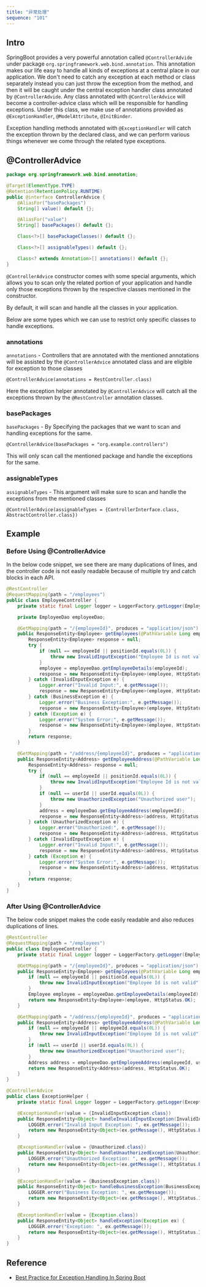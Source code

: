 ```yaml
---
title: "异常处理"
sequence: "101"
---
```


## Intro

SpringBoot provides a very powerful annotation called `@ControllerAdvide`
under package `org.springframework.web.bind.annotation`.
This annotation makes our life easy to handle all kinds of exceptions at a central place in our application.
We don't need to catch any exception at each method or class separately
instead you can just throw the exception from the method,
and then it will be caught under the central exception handler class annotated by `@ControllerAdvide`.
Any class annotated with `@ControllerAdvice` will become a controller-advice class
which will be responsible for handling exceptions.
Under this class, we make use of annotations provided as `@ExceptionHandler`, `@ModelAttribute`, `@InitBinder`.

Exception handling methods annotated with `@ExceptionHandler` will catch the exception thrown by the declared class,
and we can perform various things whenever we come through the related type exceptions.

## @ControllerAdvice

```java
package org.springframework.web.bind.annotation;

@Target(ElementType.TYPE)
@Retention(RetentionPolicy.RUNTIME)
public @interface ControllerAdvice {
    @AliasFor("basePackages")
    String[] value() default {};

    @AliasFor("value")
    String[] basePackages() default {};

    Class<?>[] basePackageClasses() default {};

    Class<?>[] assignableTypes() default {};

    Class<? extends Annotation>[] annotations() default {};
}
```

`@ControllerAdvice` constructor comes with some special arguments,
which allows you to scan only the related portion of your application and
handle only those exceptions thrown by the respective classes mentioned in the constructor.

By default, it will scan and handle all the classes in your application.

Below are some types which we can use to restrict only specific classes to handle exceptions.

### annotations

`annotations` - Controllers that are annotated with the mentioned annotations
will be assisted by the `@ControllerAdvice` annotated class and are eligible for exception to those classes

```text
@ControllerAdvice(annotations = RestController.class)
```

Here the exception helper annotated by `@ControllerAdvice` will catch all the exceptions
thrown by the `@RestController` annotation classes.

### basePackages

`basePackages` - By Specifying the packages that we want to scan and handling exceptions for the same.

```text
@ControllerAdvice(basePackages = "org.example.controllers")
```

This will only scan call the mentioned package and handle the exceptions for the same.

### assignableTypes

`assignableTypes` - This argument will make sure to scan and handle the exceptions from the mentioned classes

```text
@ControllerAdvice(assignableTypes = {ControllerInterface.class, AbstractController.class})
```

## Example

### Before Using @ControllerAdvice

In the below code snippet, we see there are many duplications of lines,
and the controller code is not easily readable because of multiple try and catch blocks in each API.

```java
@RestController
@RequestMapping(path = "/employees")
public class EmployeeController {
    private static final Logger logger = LoggerFactory.getLogger(EmployeeController.class);

    private EmployeeDao employeeDao;

    @GetMapping(path = "/{employeeId}", produces = "application/json")
    public ResponseEntity<Employee> getEmployees(@PathVariable Long employeeId) {
        ResponseEntity<Employee> response = null;
        try {
            if (null == employeeId || positionId.equals(0L)) {
                throw new InvalidInputException("Employee Id is not valid");
            }
            employee = employeeDao.getEmployeeDetails(employeeId);
            response = new ResponseEntity<Employee>(employee, HttpStatus.OK);
        } catch (InvalidInputException e) {
            Logger.error("Invalid Input:", e.getMessage());
            response = new ResponseEntity<Employee>(employee, HttpStatus.BAD_REQUEST);
        } catch (BusinessException e) {
            Logger.error("Business Exception:", e.getMessage());
            response = new ResponseEntity<Employee>(employee, HttpStatus.INTERNAL_SERVER_ERROR);
        } catch (Exception e) {
            Logger.error("System Error:", e.getMessage());
            response = new ResponseEntity<Employee>(employee, HttpStatus.INTERNAL_SERVER_ERROR);
        }
        return response;
    }

    @GetMapping(path = "/address/{employeeId}", produces = "application/json")
    public ResponseEntity<Address> getEmployeeAddress(@PathVariable Long employeeId, @RequestHeader Long userId) {
        ResponseEntity<Address> response = null;
        try {
            if (null == employeeId || positionId.equals(0L)) {
                throw new InvalidInputException("Employee Id is not valid");
            }
            if (null == userId || userId.equals(0L)) {
                throw new UnauthorizedException("Unauthorized user");
            }
            address = employeeDao.getEmployeeAddress(employeeId);
            response = new ResponseEntity<Address>(address, HttpStatus.OK);
        } catch (UnauthorizedException e) {
            Logger.error("Unauthorized:", e.getMessage());
            response = new ResponseEntity<Address>(address, HttpStatus.BAD_REQUEST);
        } catch (InvalidInputException e) {
            Logger.error("Invalid Input:", e.getMessage());
            response = new ResponseEntity<Address>(address, HttpStatus.BAD_REQUEST);
        } catch (Exception e) {
            Logger.error("System Error:", e.getMessage());
            response = new ResponseEntity<Address>(address, HttpStatus.INTERNAL_SERVER_ERROR);
        }
        return response;
    }
}
```

### After Using @ControllerAdvice

The below code snippet makes the code easily readable and also reduces duplications of lines.

```java
@RestController
@RequestMapping(path = "/employees")
public class EmployeeController {
    private static final Logger logger = LoggerFactory.getLogger(EmployeeController.class);

    @GetMapping(path = "/{employeeId}", produces = "application/json")
    public ResponseEntity<Employee> getEmployees(@PathVariable Long employeeId) {
        if (null == employeeId || positionId.equals(0L)) {
            throw new InvalidInputException("Employee Id is not valid");
        }
        Employee employee = employeeDao.getEmployeeDetails(employeeId);
        return new ResponseEntity<Employee>(employee, HttpStatus.OK);
    }

    @GetMapping(path = "/address/{employeeId}", produces = "application/json")
    public ResponseEntity<Address> getEmployeeAddress(@PathVariable Long employeeId, @RequestHeader Long userId) {
        if (null == employeeId || employeeId.equals(0L)) {
            throw new InvalidInputException("Employee Id is not valid");
        }
        if (null == userId || userId.equals(0L)) {
            throw new UnauthorizedException("Unauthorized user");
        }
        Address address = employeeDao.getEmployeeAddress(employeeId, userId);
        return new ResponseEntity<Address>(address, HttpStatus.OK);
    }
}

@ControllerAdvice
public class ExceptionHelper {
    private static final Logger logger = LoggerFactory.getLogger(ExceptionHelper.class);

    @ExceptionHandler(value = {InvalidInputException.class})
    public ResponseEntity<Object> handleInvalidInputException(InvalidInputException ex) {
        LOGGER.error("Invalid Input Exception: ", ex.getMessage());
        return new ResponseEntity<Object>(ex.getMessage(), HttpStatus.BAD_REQUEST);
    }

    @ExceptionHandler(value = {Unauthorized.class})
    public ResponseEntity<Object> handleUnauthorizedException(Unauthorized ex) {
        LOGGER.error("Unauthorized Exception: ", ex.getMessage());
        return new ResponseEntity<Object>(ex.getMessage(), HttpStatus.BAD_REQUEST);
    }

    @ExceptionHandler(value = {BusinessException.class})
    public ResponseEntity<Object> handleBusinessException(BusinessException ex) {
        LOGGER.error("Business Exception: ", ex.getMessage());
        return new ResponseEntity<Object>(ex.getMessage(), HttpStatus.INTERNAL_SERVER_ERROR);
    }

    @ExceptionHandler(value = {Exception.class})
    public ResponseEntity<Object> handleException(Exception ex) {
        LOGGER.error("Exception: ", ex.getMessage());
        return new ResponseEntity<Object>(ex.getMessage(), HttpStatus.INTERNAL_SERVER_ERROR);
    }
}
```

## Reference

- [Best Practice for Exception Handling In Spring Boot](https://dzone.com/articles/best-practice-for-exception-handling-in-spring-boo)
